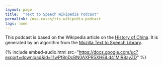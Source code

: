 ```yaml
---
layout: page
title:  "Text to Speech Wikipedia Podcast"
permalink: /use-cases/tts-wikipedia-podcast
tags: none
---
```


This podcast is based on the Wikipedia article on the [History of China](https://en.wikipedia.org/wiki/History_of_China). It is generated by an algorithm from the [Mozilla Text to Speech Library](https://github.com/mozilla/TTS).

{% include embed-audio.html src="https://docs.google.com/uc?export=download&id=11wPf8nDcBN0AXPR5XHEiLd41MlR8ayZD" %}


